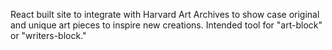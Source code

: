 React built site to integrate with Harvard Art Archives to show case original and unique art pieces to inspire new creations.
Intended tool for "art-block" or "writers-block."
